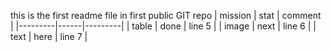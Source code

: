  this is the first readme file 
 in first public GIT repo
| mission | stat | comment |
|---------|------|---------|
| table   | done | line 5  |
| image   | next | line 6  |
|  text   | here | line 7  |
